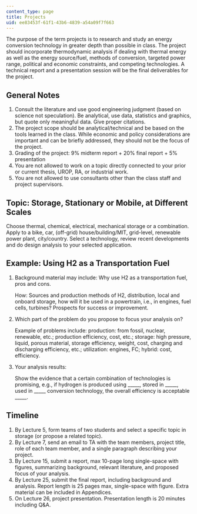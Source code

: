 ```yaml
---
content_type: page
title: Projects
uid: ee83453f-61f1-43b6-4839-a54a09f7f663
---
```


The purpose of the term projects is to research and study an energy conversion technology in greater depth than possible in class. The project should incorporate thermodynamic analysis if dealing with thermal energy as well as the energy source/fuel, methods of conversion, targeted power range, political and economic constraints, and competing technologies. A technical report and a presentation session will be the final deliverables for the project.

General Notes
-------------

1.  Consult the literature and use good engineering judgment (based on science not speculation). Be analytical, use data, statistics and graphics, but quote only meaningful data. Give proper citations.
2.  The project scope should be analytical/technical and be based on the tools learned in the class. While economic and policy considerations are important and can be briefly addressed, they should not be the focus of the project.
3.  Grading of the project: 9% midterm report + 20% final report + 5% presentation
4.  You are not allowed to work on a topic directly connected to your prior or current thesis, UROP, RA, or industrial work.
5.  You are not allowed to use consultants other than the class staff and project supervisors.

Topic: Storage, Stationary or Mobile, at Different Scales
---------------------------------------------------------

Choose thermal, chemical, electrical, mechanical storage or a combination. Apply to a bike, car, (off-grid) house/building/MIT, grid-level, renewable power plant, city/country. Select a technology, review recent developments and do design analysis to your selected application.

Example: Using H2 as a Transportation Fuel
------------------------------------------

1.  Background material may include: Why use H2 as a transportation fuel, pros and cons.
    
    How: Sources and production methods of H2, distribution, local and onboard storage, how will it be used in a powertrain, i.e., in engines, fuel cells, turbines? Prospects for success or improvement.
    
2.  Which part of the problem do you propose to focus your analysis on?
    
    Example of problems include: production: from fossil, nuclear, renewable, etc.; production efficiency, cost, etc.; storage: high pressure, liquid, porous material, storage efficiency, weight, cost, charging and discharging efficiency, etc.; utilization: engines, FC; hybrid: cost, efficiency.
    
3.  Your analysis results:
    
    Show the evidence that a certain combination of technologies is promising, e.g., if hydrogen is produced using \_\_\_\_\_, stored in \_\_\_\_\_, used in \_\_\_\_\_ conversion technology, the overall efficiency is acceptable \_\_\_\_\_.
    

Timeline
--------

1.  By Lecture 5, form teams of two students and select a specific topic in storage (or propose a related topic).
2.  By Lecture 7, send an email to TA with the team members, project title, role of each team member, and a single paragraph describing your project.
3.  By Lecture 15, submit a report, max 10-page long single-space with figures, summarizing background, relevant literature, and proposed focus of your analysis.
4.  By Lecture 25, submit the final report, including background and analysis. Report length is 25 pages max, single-space with figure. Extra material can be included in Appendices.
5.  On Lecture 26, project presentation. Presentation length is 20 minutes including Q&A.